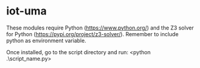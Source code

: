 # iot-uma

These modules require Python (https://www.python.org/) and the Z3 solver for Python (https://pypi.org/project/z3-solver/).
Remember to include python as environment variable. 

Once installed, go to the script directory and run:  <python .\script_name.py>
